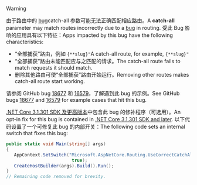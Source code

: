 > [!WARNING]
> <span data-ttu-id="0fa1a-101">由于路由中的 [bug](https://github.com/dotnet/aspnetcore/issues/18677)catch-all  参数可能无法正确匹配相应路由。</span><span class="sxs-lookup"><span data-stu-id="0fa1a-101">A **catch-all** parameter may match routes incorrectly due to a [bug](https://github.com/dotnet/aspnetcore/issues/18677) in routing.</span></span> <span data-ttu-id="0fa1a-102">受此 Bug 影响的应用具有以下特征：</span><span class="sxs-lookup"><span data-stu-id="0fa1a-102">Apps impacted by this bug have the following characteristics:</span></span>
>
> * <span data-ttu-id="0fa1a-103">“全部捕获”路由，例如 `{**slug}"`</span><span class="sxs-lookup"><span data-stu-id="0fa1a-103">A catch-all route, for example, `{**slug}"`</span></span>
> * <span data-ttu-id="0fa1a-104">“全部捕获”路由未能匹配应与之匹配的请求。</span><span class="sxs-lookup"><span data-stu-id="0fa1a-104">The catch-all route fails to match requests it should match.</span></span>
> * <span data-ttu-id="0fa1a-105">删除其他路由可使“全部捕获”路由开始运行。</span><span class="sxs-lookup"><span data-stu-id="0fa1a-105">Removing other routes makes catch-all route start working.</span></span>
>
> <span data-ttu-id="0fa1a-106">请参阅 GitHub bug [18677](https://github.com/dotnet/aspnetcore/issues/18677) 和 [16579](https://github.com/dotnet/aspnetcore/issues/16579)，了解遇到此 bug 的示例。</span><span class="sxs-lookup"><span data-stu-id="0fa1a-106">See GitHub bugs [18677](https://github.com/dotnet/aspnetcore/issues/18677) and [16579](https://github.com/dotnet/aspnetcore/issues/16579) for example cases that hit this bug.</span></span>
>
> <span data-ttu-id="0fa1a-107">[.NET Core 3.1.301 SDK 及更高版本](https://dotnet.microsoft.com/download/dotnet-core/3.1)中包含此 bug 的修补程序（可选用）。</span><span class="sxs-lookup"><span data-stu-id="0fa1a-107">An opt-in fix for this bug is contained in [.NET Core 3.1.301 SDK and later](https://dotnet.microsoft.com/download/dotnet-core/3.1).</span></span> <span data-ttu-id="0fa1a-108">以下代码设置了一个可修复此 bug 的内部开关：</span><span class="sxs-lookup"><span data-stu-id="0fa1a-108">The following code sets an internal switch that fixes this bug:</span></span>
>
>```csharp
>public static void Main(string[] args)
>{
>    AppContext.SetSwitch("Microsoft.AspNetCore.Routing.UseCorrectCatchAllBehavior", 
>                          true);
>    CreateHostBuilder(args).Build().Run();
>}
>// Remaining code removed for brevity.
>```
